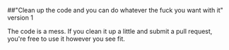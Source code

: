##"Clean up the code and you can do whatever the fuck you want with it" version 1

The code is a mess. If you clean it up a little and submit a pull request, you're free to use it however you see fit.
